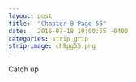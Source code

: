 ```yaml
---
layout: post
title:  "Chapter 8 Page 55"
date:   2016-07-18 19:00:55 -0400
categories: strip grip
strip-image: ch8pg55.png
---
```

Catch up   
